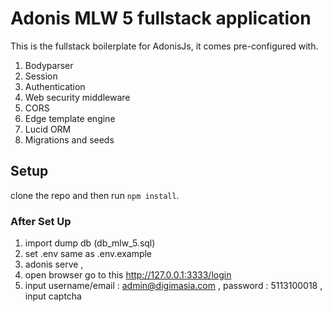 # Adonis MLW 5 fullstack application

This is the fullstack boilerplate for AdonisJs, it comes pre-configured with.

1. Bodyparser
2. Session
3. Authentication
4. Web security middleware
5. CORS
6. Edge template engine
7. Lucid ORM
8. Migrations and seeds

## Setup

clone the repo and then run `npm install`.


### After Set Up 

1. import dump db (db_mlw_5.sql)
2. set .env same as .env.example
3. adonis serve ,
4. open browser go to this http://127.0.0.1:3333/login
5. input username/email : admin@digimasia.com , password : 5113100018 , input captcha 




